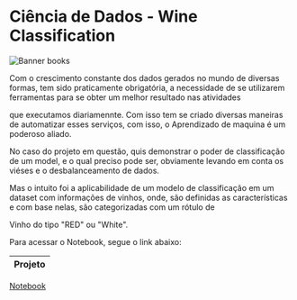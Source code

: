 # **Ciência de Dados - Wine Classification**

![Banner books]([https://github.com/felipeacardozo/Projetos-Data-Science/blob/main/projeto_wine_Classification/img/Red-and-White-Wine.jpg])

Com o crescimento constante dos dados gerados no mundo de diversas formas, tem sido praticamente obrigatória, a necessidade de se utilizarem ferramentas para se obter um melhor resultado nas atividades 

que executamos diariamennte. Com isso tem se criado diversas maneiras de automatizar esses serviços, com isso, o Aprendizado de maquina é um poderoso aliado.

No caso do projeto em questão, quis demonstrar o poder de classificação de um model, e o qual preciso pode ser, obviamente levando em conta os viéses e o desbalanceamento de dados.

Mas o intuito foi a aplicabilidade de um modelo de classificação em um dataset com informações de vinhos, onde, são definidas as características e com base nelas, são categorizadas com um rótulo de

Vinho do tipo "RED" ou "White".

 
 Para acessar o Notebook, segue o link abaixo:
 
Projeto | 
 ---|
[Notebook]([https://github.com/felipeacardozo/Projetos-Data-Science/blob/main/projeto_wine_Classification/Projeto_ML_Wine.ipynb])



